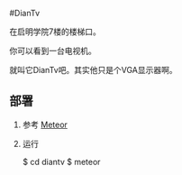 #DianTv

在启明学院7楼的楼梯口。

你可以看到一台电视机。

就叫它DianTv吧。其实他只是个VGA显示器啊。


## 部署
1. 参考 [Meteor](http://docs.meteor.com/#quickstart)

2. 运行

    $ cd diantv
    $ meteor
